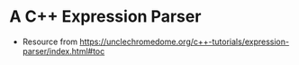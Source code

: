 # A C++ Expression Parser

-   Resource from https://unclechromedome.org/c++-tutorials/expression-parser/index.html#toc

